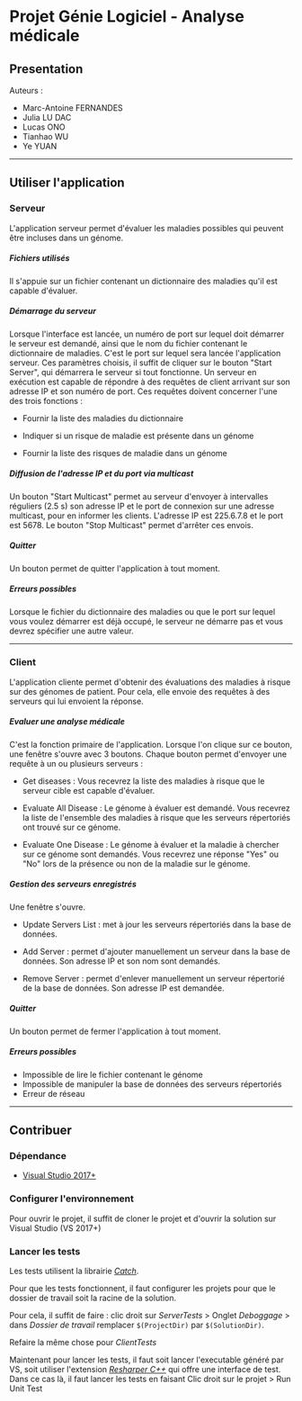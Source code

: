 # Projet Génie Logiciel - Analyse médicale

## Presentation
  Auteurs :
*    Marc-Antoine FERNANDES
*    Julia LU DAC
*    Lucas ONO
*    Tianhao WU
*    Ye YUAN

-------------------------------------------------------------------------------

## Utiliser l'application

### Serveur

L'application serveur permet d'évaluer les maladies possibles qui peuvent être incluses dans un génome. 

##### Fichiers utilisés

Il s'appuie sur un fichier contenant un dictionnaire des maladies qu'il est capable d'évaluer. 

##### Démarrage du serveur

Lorsque l'interface est lancée, un numéro de port sur lequel doit démarrer le serveur est demandé, 
ainsi que le nom du fichier contenant le dictionnaire de maladies. C'est le port sur lequel sera lancée l'application serveur. 
Ces paramètres choisis, il suffit de cliquer sur le bouton "Start Server", qui démarrera le serveur si tout fonctionne.
Un serveur en exécution est capable de répondre à des requêtes de client arrivant sur son adresse IP et son numéro de port. 
Ces requêtes doivent concerner l'une des trois fonctions : 

* Fournir la liste des maladies du dictionnaire

* Indiquer si un risque de maladie est présente dans un génome

* Fournir la liste des risques de maladie dans un génome


##### Diffusion de l'adresse IP et du port via multicast

Un bouton "Start Multicast" permet au serveur d'envoyer à intervalles réguliers (2.5 s) son adresse IP et
le port de connexion sur une adresse multicast, pour en informer les clients. L'adresse IP est 225.6.7.8 et le port est 5678.
Le bouton "Stop Multicast" permet d'arrêter ces envois.


##### Quitter
Un bouton permet de quitter l'application à tout moment.


##### Erreurs possibles 
Lorsque le fichier du dictionnaire des maladies ou que le port sur lequel vous voulez démarrer est déjà occupé, le serveur ne démarre pas 
et vous devrez spécifier une autre valeur.


--------

### Client

L'application cliente permet d'obtenir des évaluations des maladies à risque sur des génomes de patient.
Pour cela, elle envoie des requêtes à des serveurs qui lui envoient la réponse.


##### Evaluer une analyse médicale


C'est la fonction primaire de l'application. Lorsque l'on clique sur ce bouton, une fenêtre s'ouvre avec 3 boutons. Chaque bouton permet d'envoyer une requête à un ou plusieurs serveurs :

* Get diseases : Vous recevrez la liste des maladies à risque que le serveur cible est capable d'évaluer.

* Evaluate All Disease : Le génome à évaluer est demandé. Vous recevrez la liste de l'ensemble des 
maladies à risque que les serveurs répertoriés ont trouvé sur ce génome.

* Evaluate One Disease : Le génome à évaluer et la maladie à chercher sur ce génome sont demandés. 
Vous recevrez une réponse "Yes" ou "No" lors de la présence ou non de la maladie sur le génome.

##### Gestion des serveurs enregistrés
Une fenêtre s'ouvre. 
* Update Servers List : met à jour les serveurs répertoriés dans la base de données. 

* Add Server : permet d'ajouter manuellement un serveur dans la base de données. 
Son adresse IP et son nom sont demandés. 

* Remove Server : permet d'enlever manuellement un serveur répertorié de la base de données. 
Son adresse IP est demandée. 


##### Quitter
Un bouton permet de fermer l'application à tout moment.

##### Erreurs possibles 
* Impossible de lire le fichier contenant le génome
* Impossible de manipuler la base de données des serveurs répertoriés
* Erreur de réseau 


-------------------------------------------------------------------------------

## Contribuer

### Dépendance

* [Visual Studio 2017+](https://www.visualstudio.com/)

### Configurer l'environnement

Pour ouvrir le projet, il suffit de cloner 
le projet et d'ouvrir la solution sur Visual Studio (VS 2017+)


### Lancer les tests

Les tests utilisent la librairie [_Catch_](https://github.com/philsquared/Catch).


Pour que les tests fonctionnent, il faut configurer les projets pour 
que le dossier de travail soit la racine de la solution. 

Pour cela, il suffit de faire : clic droit sur _ServerTests_ > Onglet
_Deboggage_ > dans _Dossier de travail_ remplacer `$(ProjectDir)` par `$(SolutionDir)`.

Refaire la même chose pour _ClientTests_

Maintenant pour lancer les tests, il faut soit lancer l'executable généré par VS,
soit utiliser l'extension [_Resharper C++_](https://www.jetbrains.com/resharper-cpp/) 
qui offre une interface de test. Dans ce cas là, il faut lancer les tests en faisant 
Clic droit sur le projet > Run Unit Test
